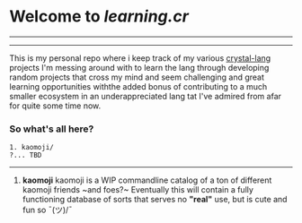 # Welcome to *learning.cr*  
--- 
--- 
This is my personal repo where i keep track of my various [crystal-lang](https://github.com/crystal-lang/crystal) projects I'm messing around with to learn the lang through developing random projects that cross my mind and seem challenging and great learning opportunities withthe added bonus of contributing to a much smaller ecosystem in an underappreciated lang tat I've admired from afar for quite some time now.

### So what's all here?

    1. kaomoji/
    ?... TBD

---
1. __kaomoji__
    kaomoji is a WIP commandline catalog of a ton of different kaomoji friends ~and foes?~
    Eventually this will contain a fully functioning database of sorts that serves no **"real"** use, but is cute and
    fun so ¯\(ツ)/¯
